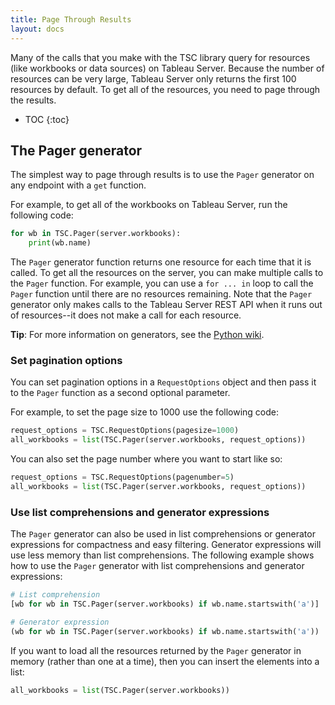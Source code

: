 ```yaml
---
title: Page Through Results
layout: docs
---
```


Many of the calls that you make with the TSC library query for resources (like workbooks or data sources) on Tableau
Server. Because the number of resources can be very large, Tableau Server only returns the first 100
resources by default. To get all of the resources, you need to page through the results.

* TOC
{:toc}

## The Pager generator

The simplest way to page through results is to use the `Pager` generator on any endpoint with a `get` function.

For example, to get all of the workbooks on Tableau Server, run the following code:

```py
for wb in TSC.Pager(server.workbooks):
    print(wb.name)
```

The `Pager` generator function returns one resource for each time that it is called. To get all the resources on the
server, you can make multiple calls to the `Pager` function. For example, you can use a `for ... in` loop to call the
`Pager` function until there are no resources remaining. Note that the `Pager` generator only makes calls to the Tableau
Server REST API when it runs out of resources--it does not make a call for each resource.

**Tip**: For more information on generators, see the [Python wiki](https://wiki.python.org/moin/Generators).

### Set pagination options

You can set pagination options in a `RequestOptions` object and then pass it to the `Pager` function as a
second optional parameter.

For example, to set the page size to 1000 use the following code:

```py
request_options = TSC.RequestOptions(pagesize=1000)
all_workbooks = list(TSC.Pager(server.workbooks, request_options))
```

You can also set the page number where you want to start like so:

```py
request_options = TSC.RequestOptions(pagenumber=5)
all_workbooks = list(TSC.Pager(server.workbooks, request_options))
```

### Use list comprehensions and generator expressions

The `Pager` generator can also be used in list comprehensions or generator expressions for compactness and easy
filtering. Generator expressions will use less memory than list comprehensions. The following example shows how to use
the `Pager` generator with list comprehensions and generator expressions:

```py
# List comprehension
[wb for wb in TSC.Pager(server.workbooks) if wb.name.startswith('a')]

# Generator expression
(wb for wb in TSC.Pager(server.workbooks) if wb.name.startswith('a'))
```

If you want to load all the resources returned by the `Pager` generator in memory (rather than one at a time), then you
can insert the elements into a list:

```py
all_workbooks = list(TSC.Pager(server.workbooks))
```
